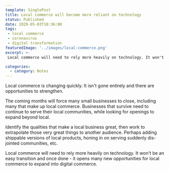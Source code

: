 ```yaml
---
template: SinglePost
title: Local commerce will become more reliant on technology
status: Published
date: 2020-05-03T10:36:00
tags:
 - local commerce - coronavirus
 - digital transformation
featuredImage: '../images/local-commerce.png'
excerpt: >-
 Local commerce will need to rely more heavily on technology. It won't be an easy transition and once done - it opens many new opportunities for local commerce to expand into digital commerce.

categories:
  - category: Notes
---
```

Local commerce is changing quickly. It isn't gone entirely and there are opportunities to strengthen.

The coming months will force many small businesses to close, including many that make up local commerce. Businesses that survive need to continue to serve their local communities, while looking for openings to expand beyond local.

Identify the qualities that make a local business great, then work to extrapolate those very great things to another audience. Perhaps adding shippable versions of local products, honing in on serving suddenly dis-jointed communities, etc.

Local commerce will need to rely more heavily on technology. It won't be an easy transition and once done - it opens many new opportunities for local commerce to expand into digital commerce.
